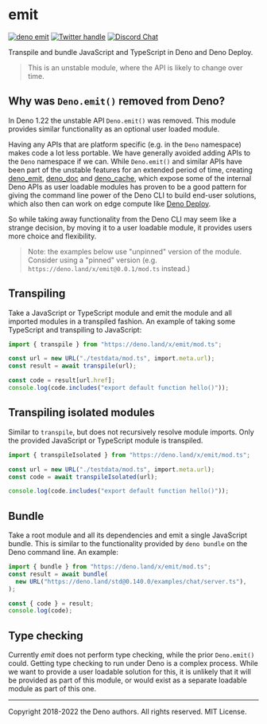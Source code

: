 # emit

[![deno emit](https://doc.deno.land/badge.svg)](https://doc.deno.land/https://deno.land/x/emit/mod.ts)
[![Twitter handle][]][Twitter badge]
[![Discord Chat](https://img.shields.io/discord/684898665143206084?logo=discord&style=social)](https://discord.gg/deno)

Transpile and bundle JavaScript and TypeScript in Deno and Deno Deploy.

> This is an unstable module, where the API is likely to change over time.

## Why was `Deno.emit()` removed from Deno?

In Deno 1.22 the unstable API `Deno.emit()` was removed. This module provides
similar functionality as an optional user loaded module.

Having any APIs that are platform specific (e.g. in the `Deno` namespace) makes
code a lot less portable. We have generally avoided adding APIs to the `Deno`
namespace if we can. While `Deno.emit()` and similar APIs have been part of the
unstable features for an extended period of time, creating
[deno_emit](https://deno.land/x/deno_emit),
[deno_doc](https://deno.land/x/deno_doc) and
[deno_cache](https://deno.land/x/deno_cache), which expose some of the internal
Deno APIs as user loadable modules has proven to be a good pattern for giving
the command line power of the Deno CLI to build end-user solutions, which also
then can work on edge compute like [Deno Deploy](https://deno.com/deploy).

So while taking away functionality from the Deno CLI may seem like a strange
decision, by moving it to a user loadable module, it provides users more choice
and flexibility.

> Note: the examples below use "unpinned" version of the module. Consider using
> a "pinned" version (e.g. `https://deno.land/x/emit@0.0.1/mod.ts` instead.)

## Transpiling

Take a JavaScript or TypeScript module and emit the module and all imported modules in a
transpiled fashion. An example of taking some TypeScript and transpiling to
JavaScript:

```ts
import { transpile } from "https://deno.land/x/emit/mod.ts";

const url = new URL("./testdata/mod.ts", import.meta.url);
const result = await transpile(url);

const code = result[url.href];
console.log(code.includes("export default function hello()"));
```

## Transpiling isolated modules

Similar to `transpile`, but does not recursively resolve module imports. Only the provided 
JavaScript or TypeScript module is transpiled.

```ts
import { transpileIsolated } from "https://deno.land/x/emit/mod.ts";

const url = new URL("./testdata/mod.ts", import.meta.url);
const code = await transpileIsolated(url);

console.log(code.includes("export default function hello()"));
```

## Bundle

Take a root module and all its dependencies and emit a single JavaScript bundle.
This is similar to the functionality provided by `deno bundle` on the Deno
command line. An example:

```ts
import { bundle } from "https://deno.land/x/emit/mod.ts";
const result = await bundle(
  new URL("https://deno.land/std@0.140.0/examples/chat/server.ts"),
);

const { code } = result;
console.log(code);
```

## Type checking

Currently _emit_ does not perform type checking, while the prior `Deno.emit()`
could. Getting type checking to run under Deno is a complex process. While we
want to provide a user loadable solution for this, it is unlikely that it will
be provided as part of this module, or would exist as a separate loadable module
as part of this one.

---

Copyright 2018-2022 the Deno authors. All rights reserved. MIT License.

[Build Status - Cirrus]: https://github.com/denoland/deno_emit/workflows/ci/badge.svg?branch=main&event=push
[Build status]: https://github.com/denoland/deno_emit/actions
[Twitter badge]: https://twitter.com/intent/follow?screen_name=deno_land
[Twitter handle]: https://img.shields.io/twitter/follow/deno_land.svg?style=social&label=Follow
